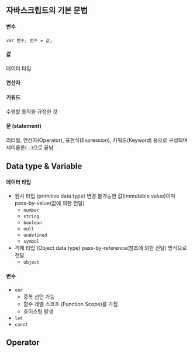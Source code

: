 ## 자바스크립트의 기본 문법
#### 변수
`var 변수; 변수 = 값;`
#### 값
데이터 타입
#### 연산자
#### 키워드
수행할 동작을 규정한 것
#### 문 (statement)
리터럴, 연산자(Operator), 표현식(Expression), 키워드(Keyword) 등으로 구성되며 세미콜론( ; )으로 끝남

## Data type & Variable
#### 데이터 타입
* 원시 타입 (primitive data type)
변경 불가능한 값(immutable value)이며 pass-by-value(값에 의한 전달)
  * `number`
  * `string`
  * `boolean`
  * `null`
  * `undefined`
  * `symbol`
* 객체 타입 (Object data type)
pass-by-reference(참조에 의한 전달) 방식으로 전달
  * `object`
#### 변수
* `var` 
  * 중복 선언 가능
  * 함수 레벨 스코프 (Function Scope)를 가짐
  * 호이스팅 발생
* `let`
* `const` 

## Operator